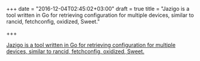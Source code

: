 +++
date = "2016-12-04T02:45:02+03:00"
draft = true
title = "Jazigo is a tool written in Go for retrieving configuration for multiple devices, similar to rancid, fetchconfig, oxidized, Sweet."

+++

<p><a href="https://github.com/udhos/jazigo">Jazigo is a tool written in Go for retrieving configuration for multiple devices, similar to rancid, fetchconfig, oxidized, Sweet.</a></p>
